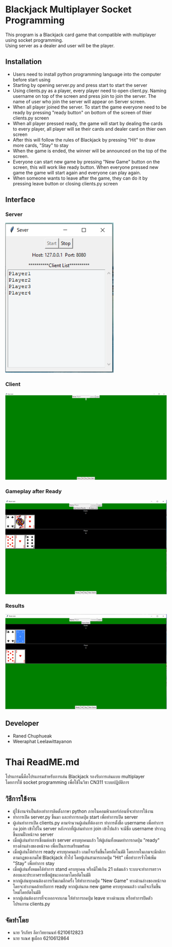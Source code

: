 # Blackjack Multiplayer Socket Programming
This program is a Blackjack card game that compatible with multiplayer using socket programming. <br>
Using server as a dealer and user will be the player.

## Installation
* Users need to install python programming language into the computer before start using
* Starting by opening server.py and press start to start the server
* Using clients.py as a player, every player need to open client.py. Naming username on top of the screen and press join to join the server. The name of user who join the server will appear on Server screen.
* When all player joined the server. To start the game everyone need to be ready by pressing "ready button" on bottom of the screen of thier clients.py screen
* When all player pressed ready, the game will start by dealing the cards to every player, all player will se their cards and dealer card on thier own screen
* After this will follow the rules of Blackjack by pressing "Hit" to draw more cards, "Stay" to stay
* When the game is ended, the winner will be announced on the top of the screen.
* Everyone can start new game by pressing "New Game" button on the screen, this will work like ready button. When everyone pressed new game the game will start again and everyone can play again.
* When someone wants to leave after the game, they can do it by pressing leave button or closing clients.py screen

## Interface
### Server <br>
![ServerUI](Pics/ServerInterface.png)
### Client
![UserUI](Pics/UserInterface.png)
### Gameplay after Ready
![Gameplay](Pics/Gameplay.png)
### Results
![GameEnd](Pics/GameEnd.png)


## Developer
* Raned Chuphueak
* Weeraphat Leelawittayanon

# Thai ReadME.md
โปรแกรมนี้คือโปรแกรมสำหรับการเล่น Blackjack รองรับการเล่นแบบ multiplayer  
โดยการใช้ socket programming เพื่อใช้ในวิชา CN311 ระบบปฏิบัติการ

## วิธีการใช้งาน
* ผู้ใช้งานจำเป็นต้องทำการติดตั้งภาษา python ภายในคอมพิวเตอร์ก่อนที่จะทำการใช้งาน
* ทำการเปิด server.py ขึ้นมา และทำการกดปุ่ม start เพื่อทำการเปิด server
* ผู้เล่นทำการเปิด clients.py ตามจำนวนผู้เล่นที่ต้องการ ทำการตั้งชื่อ username เพื่อทำการกด join เข้าไปใน server หลังจากที่ผู้เล่นทำการ join เข้าไปแล้ว จะมีชื่อ username ปรากฎขึ้นบนฝั่งหน้าจอ server
* เมื่อผู้เล่นทำการเชื่อมต่อเข้า server ครบทุกคนแล้ว ให้ผู้เล่นทั้งหมดทำการกดปุ่ม "ready" ทางด้านล่างของหน้าจอ เพื่อเป็นการเตรียมพร้อม
* เมื่อผู้เล่นได้ทำการ ready ครบทุกคนแล้ว เกมก็จะเริ่มขึ้นโดยอัตโนมัติ โดยภายในเกมจะมีกติกาตามกฎของเกมไพ่ Blackjack ทั่วไป โดยผู้เล่นสามารถกดปุ่ม "Hit" เพื่อทำการจั่วไพ่เพิ่ม "Stay" เพื่อทำการ stay
* เมื่อผู้เล่นทั้งหมดได้ทำการ stand ครบทุกคน หรือมีไพ่เกิน 21 แต้มแล้ว ระบบจะทำการตรวจสอบและประกาศรายชื่อผู้ชนะออกมาโดยอัตโนมัติ
* หากผู้เล่นทุกคนต้องการเริ่มเกมอีกครั้ง ให้ทำการกดปุ่ม "New Game" ทางด้านล่างของหน้าจอ โดยจะทำงานคล้ายกับการ ready หากผู้เล่นกด new game ครบทุกคนแล้ว เกมก็จะเริ่มขึ้นใหม่โดยอัตโนมัติ
* หากผู้เล่นต้องการที่จะออกจากเกม ให้ทำการกดปุ่ม leave ทางด้านบน หรือทำการปิดตัวโปรแกรม clients.py

## จัดทำโดย
* นาย วีรภัทร ลีลาวิทยานนท์ 6210612823
* นาย รเณศ ชูเผือก 6210612864
